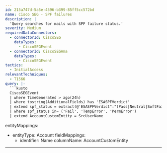 ```yaml
---
id: 215a747d-5a5e-4596-b399-85ff5cc572bd
name: Cisco SEG - SPF failures
description: |
  'Query searches for mails with SPF failure status.'
severity: Medium
requiredDataConnectors:
  - connectorId: CiscoSEG
    dataTypes:
      - CiscoSEGEvent
  - connectorId: CiscoSEGAma
    dataTypes:
      - CiscoSEGEvent
tactics:
  - InitialAccess
relevantTechniques:
  - T1566
query: |-
  ```kusto
  CiscoSEGEvent
  | where TimeGenerated > ago(24h)
  | where tostring(AdditionalFields) has 'ESASPFVerdict'
  | extend spf_status = extract(@'ESASPFVerdict":"(Pass|Neutral|SoftFail|Fail|TempError|PermError)"', 1, tostring(AdditionalFields))
  | where spf_status in~ ('Fail', 'TempError', 'PermError')
  | extend AccountCustomEntity = SrcUserName
  ```
entityMappings:
  - entityType: Account
    fieldMappings:
      - identifier: Name
        columnName: AccountCustomEntity
---
```


